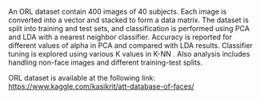 An ORL dataset contain 400 images of 40 subjects. Each image is converted into a vector and stacked to form a data matrix. The dataset is split into training and test sets, and classification is performed using PCA and LDA with a nearest neighbor classifier. Accuracy is reported for different values of alpha in PCA and compared with LDA results. Classifier tuning is explored using various K values in K-NN . Also analysis includes handling non-face images and different training-test splits.

ORL dataset is available at the following link:
https://www.kaggle.com/kasikrit/att-database-of-faces/
